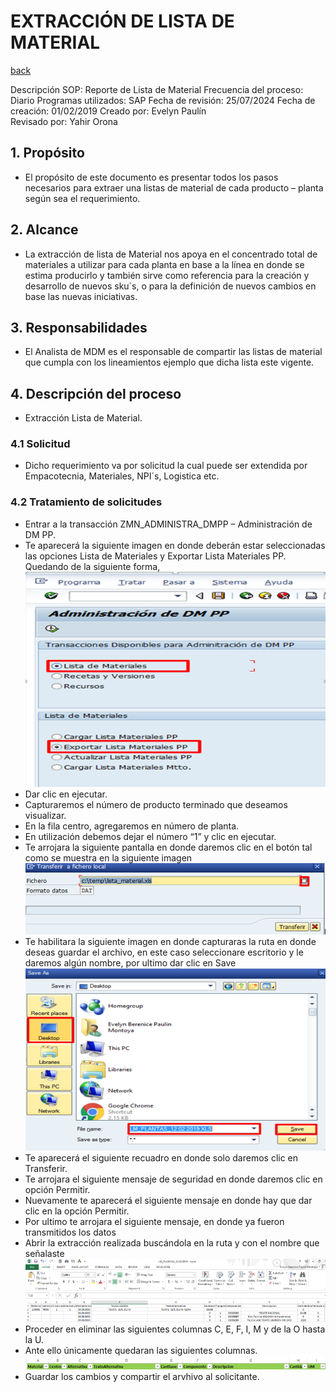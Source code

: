# EXTRACCIÓN DE LISTA DE MATERIAL
[back](bom.md)

Descripción SOP:	Reporte de Lista de Material
Frecuencia del proceso:	Diario
Programas utilizados:	SAP
Fecha de revisión:	25/07/2024
Fecha de creación:	01/02/2019
Creado por:	Evelyn Paulín	
Revisado por:	Yahir Orona

## 1. Propósito
- El propósito de este documento es presentar todos los pasos necesarios para extraer una listas de material de cada producto – planta según sea el requerimiento.

## 2. Alcance
- La extracción de lista de Material nos apoya en el concentrado total de materiales a utilizar para cada planta en base a la línea en donde se estima producirlo y también sirve como referencia para la creación y desarrollo de nuevos sku´s, o para la definición de nuevos cambios en base las nuevas iniciativas.

## 3. Responsabilidades
- El Analista de MDM es el responsable de compartir las listas de material que cumpla con los lineamientos ejemplo que dicha lista este vigente.

## 4. Descripción del proceso
- Extracción Lista de Material.

### 4.1 Solicitud
- Dicho requerimiento va por solicitud la cual puede ser extendida por Empacotecnia, Materiales, NPI´s, Logistica etc.

### 4.2 Tratamiento de solicitudes
- Entrar a la transacción ZMN_ADMINISTRA_DMPP – Administración de DM PP.
- Te aparecerá la siguiente imagen en donde deberán estar seleccionadas las opciones Lista de Materiales y Exportar Lista Materiales PP. Quedando de la siguiente forma, 
![alt text](image-166.png)
- Dar clic en ejecutar.
- Capturaremos el número de producto terminado que deseamos visualizar.
- En la fila centro, agregaremos en número de planta.
- En utilización debemos dejar el número “1” y clic en ejecutar.
- Te arrojara la siguiente pantalla en donde daremos clic en el botón   tal como se muestra en la siguiente imagen
![alt text](image-167.png)
- Te habilitara la siguiente imagen en donde capturaras la ruta en donde deseas guardar el archivo, en este caso seleccionare escritorio y le daremos algún nombre, por ultimo dar clic en Save
![alt text](image-168.png)
- Te aparecerá el siguiente recuadro en donde solo daremos clic en Transferir.
- Te arrojara el siguiente mensaje de seguridad en donde daremos clic en opción Permitir.
- Nuevamente te aparecerá el siguiente mensaje en donde hay que dar clic en la opción Permitir.
- Por ultimo te arrojara el siguiente mensaje, en donde ya fueron transmitidos los datos  
- Abrir la extracción realizada buscándola en la ruta y  con el nombre que señalaste
![alt text](image-169.png)
- Proceder en eliminar las siguientes columnas C, E, F, I, M y de la O hasta la U.
- Ante ello únicamente quedaran las siguientes columnas.
![alt text](image-170.png)
- Guardar  los cambios y compartir el arvhivo al solicitante.













